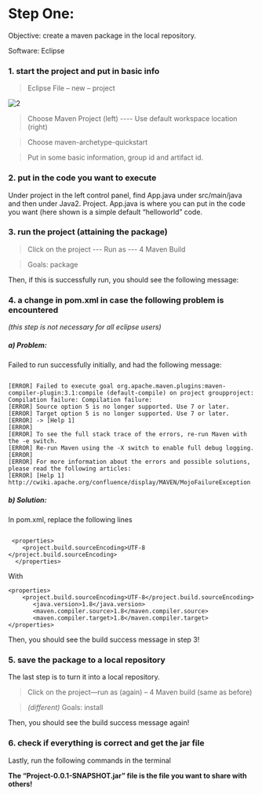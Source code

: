 # Step One:
Objective: create a maven package in the local repository. 

Software: Eclipse 

### 1. start the project and put in basic info 
> Eclipse File – new – project 

![2](/Users/yuxinxie/Desktop/2.png)

> Choose Maven Project (left)  ---- Use default workspace location (right)

  

> Choose maven-archetype-quickstart

 
> Put in some basic information, group id and artifact id. 
 
### 2. put in the code you want to execute 

Under project in the left control panel, find App.java under src/main/java and then under Java2. Project. App.java is where you can put in the code you want (here shown is a simple default “helloworld” code. 
 


### 3. run the project (attaining the package)

> Click on the project --- Run as --- 4 Maven Build
 

> Goals: package
 
Then, if this is successfully run, you should see the following message: 
 

### 4. a change in pom.xml in case the following problem is encountered 

*(this step is not necessary for all eclipse users)*

##### a)	Problem: 

Failed to run successfully initially, and had the following message:

```

[ERROR] Failed to execute goal org.apache.maven.plugins:maven-compiler-plugin:3.1:compile (default-compile) on project groupproject: Compilation failure: Compilation failure: 
[ERROR] Source option 5 is no longer supported. Use 7 or later.
[ERROR] Target option 5 is no longer supported. Use 7 or later.
[ERROR] -> [Help 1]
[ERROR] 
[ERROR] To see the full stack trace of the errors, re-run Maven with the -e switch.
[ERROR] Re-run Maven using the -X switch to enable full debug logging.
[ERROR] 
[ERROR] For more information about the errors and possible solutions, please read the following articles:
[ERROR] [Help 1] http://cwiki.apache.org/confluence/display/MAVEN/MojoFailureException

```

##### b)	Solution: 

In pom.xml, replace the following lines 

```

 <properties>
    <project.build.sourceEncoding>UTF-8 </project.build.sourceEncoding>
  </properties>

  ```

With 

```
<properties>
    <project.build.sourceEncoding>UTF-8</project.build.sourceEncoding>
       <java.version>1.8</java.version>
       <maven.compiler.source>1.8</maven.compiler.source>
       <maven.compiler.target>1.8</maven.compiler.target>
</properties>
```

Then, you should see the build success message in step 3!

### 5. save the package to a local repository 

The last step is to turn it into a local repository. 

> Click on the project—run as (again) – 4 Maven build (same as before)
 

> *(different)* Goals: install 
 

Then, you should see the build success message again!

### 6. check if everything is correct and get the jar file

Lastly, run the following commands in the terminal
 

**The “Project-0.0.1-SNAPSHOT.jar” file is the file you want to share with others!**


